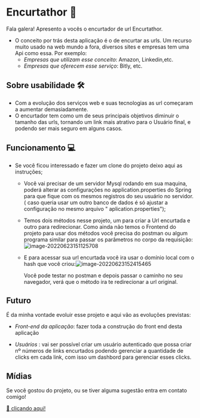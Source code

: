 # Encurtathor :rocket: 

Fala galera! Apresento a vocês o  encurtador de url Encurtathor.

- O conceito por trás desta aplicação é  o de encurtar as urls. Um recurso muito usado na web mundo a fora, diversos sites e empresas tem uma Api como essa. Por exemplo:
  - *Empresas que utilizam esse conceito*: Amazon, Linkedin,etc. 
  - *Empresas que oferecem esse serviço*: Bitly, etc.

## Sobre  usabilidade :hammer_and_wrench:

- Com a evolução dos serviços web e suas tecnologias as url começaram a aumentar demasiadamente.
- O encurtador tem como  um de seus principais objetivos diminuir o tamanho das urls, tornando um link mais atrativo para o Usuário final, e podendo ser mais seguro em alguns casos.  

## Funcionamento :computer:

- Se você ficou interessado e fazer um clone do projeto  deixo aqui as instruções;

  - Você vai precisar de um servidor Mysql rodando em sua maquina, poderá alterar as configurações no application.properties do Spring para que fique com os mesmos registros do seu usuário no servidor. ( caso queria usar um outro banco de dados  é só ajustar a configuração no mesmo arquivo " aplication.properties");

    

  - Temos dois métodos nesse projeto, um para criar a Url encurtada e outro para redirecionar. Como ainda não temos o Frontend do projeto para usar dos métodos você precisa do postman ou algum programa similar para passar os parâmetros no corpo da requisição:![image-20220623151125708](C:\Users\Lucas\AppData\Roaming\Typora\typora-user-images\image-20220623151125708.png)

    

  - E para acessar sua url encurtada você ira usar o domínio local com o hash que você criou:![image-20220623152415465](C:\Users\Lucas\AppData\Roaming\Typora\typora-user-images\image-20220623152415465.png)

    Você pode testar no postman e depois passar o caminho no seu navegador, verá que o método ira te redirecionar a url original. 



## Futuro 

É da minha vontade evoluir esse projeto e aqui vão  as evoluções previstas:

- *Front-end da aplicação*: fazer toda a construção do front end desta aplicação 

- *Usuários* : vai ser  possível criar um usuário autenticado que possa criar nº números de links encurtados podendo gerenciar a quantidade de clicks em cada link, com isso um dashbord para gerenciar esses clicks.

  

## Mídias 

Se você gostou do projeto, ou se tiver alguma sugestão entra em contato comigo!

[ :telescope: clicando aqui! ](https://beacons.ai/ciannella) 





